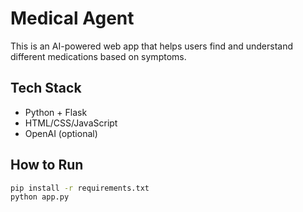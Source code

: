 # Medical Agent

This is an AI-powered web app that helps users find and understand different medications based on symptoms.

## Tech Stack
- Python + Flask
- HTML/CSS/JavaScript
- OpenAI (optional)

## How to Run

```bash
pip install -r requirements.txt
python app.py
